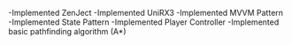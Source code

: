 -Implemented ZenJect
-Implemented UniRX3
-Implemented MVVM Pattern
-Implemented State Pattern
-Implemented Player Controller
-Implemented basic pathfinding algorithm (A*) 

